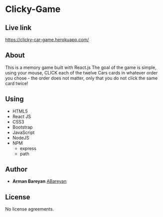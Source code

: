 # Clicky-Game

## Live link

https://clicky-car-game.herokuapp.com/

## About

This is a memory game built with React.js The goal of the game is simple, using your mouse, CLICK each of the twelve Cars cards in whatever order you chose - the order does not matter, only that you do not click the same card twice!


## Using

* HTML5
* React JS
* CSS3
* Bootstrap
* JavaScript
* NodeJS
* NPM 
    * express
    * path

## Author

* **Arman Bareyan** [ABareyan](https://github.com/ABareyan)

## License

No license agreements. 

